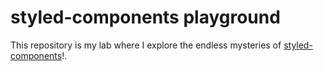 # styled-components playground

This repository is my lab where I explore the endless mysteries of [styled-components]()!.
